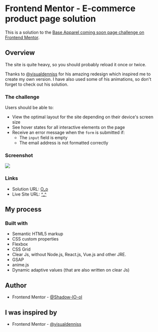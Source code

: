 # Frontend Mentor - E-commerce product page solution

This is a solution to the [Base Apparel coming soon page challenge on Frontend Mentor](https://www.frontendmentor.io/challenges/base-apparel-coming-soon-page-5d46b47f8db8a7063f9331a0).


## Overview

The site is quite heavy, so you should probably reload it once or twice. 

Thanks to [@visualdenniss](https://www.frontendmentor.io/profile/visualdenniss) for his amazing redesign which inspired me to create my own version. I have also used some of his animations, so don't forget to check out his solution.

### The challenge

Users should be able to:

- View the optimal layout for the site depending on their device's screen size
- See hover states for all interactive elements on the page
- Receive an error message when the `form` is submitted if:
  - The `input` field is empty
  - The email address is not formatted correctly

### Screenshot

![](./screenshot.jpg)

### Links

- Solution URL: [O_o](https://github.com/Shadow-IO-oI/base-apparel)
- Live Site URL: [^_^](https://base-apparel-sepia.vercel.app)

## My process

### Built with

- Semantic HTML5 markup
- CSS custom properties
- Flexbox
- CSS Grid
- Clear Js, without Node.js, React.js, Vue.js and other JRE.
- GSAP
- anime.js
- Dynamic adaptive values (that are also written on clear Js)

## Author

- Frontend Mentor - [@Shadow-IO-oI](https://www.frontendmentor.io/profile/Shadow-IO-oI)

## I was inspired by
- Frontend Mentor - [@visualdenniss](https://www.frontendmentor.io/profile/visualdenniss)

